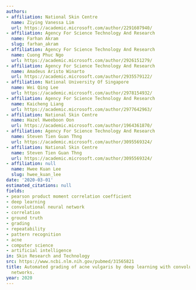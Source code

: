 ```yaml
---
authors:
- affiliation: National Skin Centre
  name: Ziying Vanessa Lim
  url: https://academic.microsoft.com/author/2291607940/
- affiliation: Agency For Science Technology And Research
  name: Farhan Akram
  slug: farhan_akram
- affiliation: Agency For Science Technology And Research
  name: Cuong Phuc Ngo
  url: https://academic.microsoft.com/author/2926151279/
- affiliation: Agency For Science Technology And Research
  name: Amadeus Aristo Winarto
  url: https://academic.microsoft.com/author/2935579122/
- affiliation: National University Of Singapore
  name: Wei Qing Lee
  url: https://academic.microsoft.com/author/2978154932/
- affiliation: Agency For Science Technology And Research
  name: Kaicheng Liang
  url: https://academic.microsoft.com/author/2977642963/
- affiliation: National Skin Centre
  name: Hazel Hweeboon Oon
  url: https://academic.microsoft.com/author/1964361870/
- affiliation: Agency For Science Technology And Research
  name: Steven Tien Guan Thng
  url: https://academic.microsoft.com/author/3095569324/
- affiliation: National Skin Centre
  name: Steven Tien Guan Thng
  url: https://academic.microsoft.com/author/3095569324/
- affiliation: null
  name: Hwee Kuan Lee
  slug: hwee_kuan_lee
date: '2020-03-01'
estimated_citations: null
fields:
- pearson product moment correlation coefficient
- deep learning
- convolutional neural network
- correlation
- ground truth
- grading
- repeatability
- pattern recognition
- acne
- computer science
- artificial intelligence
in: Skin Research and Technology
src: https://www.ncbi.nlm.nih.gov/pubmed/31565821
title: Automated grading of acne vulgaris by deep learning with convolutional neural
  networks.
year: 2020
---
```

